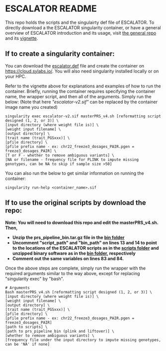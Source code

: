 # ESCALATOR README

This repo holds the scripts and the singulairty def file of ESCALATOR. To directly download a the ESCALATOR singularity container, or have a general overview of ESCALATOR introduction and its usage, visit [the general repo](https://github.com/menglin44/ESCALATOR) and its [vignette](https://github.com/menglin44/ESCALATOR/blob/main/escalator_container/ESCALATOR_container_readme.pdf).


## If to create a singularity container:

You can download the [escalator.def](escalator.def) file and create the container on https://cloud.sylabs.io/. You will also need singularity installed locally or on your HPC. 

Refer to the vignette above for explanations and examples of how to run the container. Briefly, running the container requires specifying the container name, the wrapper script, and then all of the arguments. Simply run the below:
(Note that here *"escalator-v2.sif"* can be replaced by the container image name you created)
```
singularity exec escalator-v2.sif masterPRS_v4.sh [reformatting script designed (1, 2, or 3)] \
[input directory (where weight file is)] \
[weight input filename] \
[output directory] \
[trait name (trait_PGSxxx)] \
[pfile directory] \
[pfile prefix name - ex: chr22_freeze3_dosages_PAIR.pgen = freeze3_dosages_PAIR] \
[T or F - whether to remove ambiguous variants] \
[NA or filename - frequency file for PLINK to impute missing genotypes, can be NA to skip if sample size >50]
```

You can also run the below to get similar information on running the container:

```
singularity run-help <container_name>.sif
```

## If to use the original scripts by download the repo: 

**Note: You will need to download this repo and edit the masterPRS_v4.sh. Then,** 
- **Unzip the prs_pipeline_bin.tar.gz file in the [bin folder](eureka_cloud_version/bin/prs_pipeline_bin.tar.gz)**
- **Uncomment "script_path" and "bin_path" on lines 13 and 14 to point to the locations of the ESCALATOR scripts as in the [scripts folder](eureka_cloud_version/scripts) and
  unzipped binary software as in the [bin folder](eureka_cloud_version/bin/prs_pipeline_bin.tar.gz), respectively**
- **Comment out the same variables on lines 83 and 84.**


Once the above steps are complete, simply run the wrapper with the required arguments similar to the way above, except for replacing "singularity exec" by "bash". 

```
# Arguments
Bash masterPRS_v4.sh [reformatting script designed (1, 2, or 3)] \
[input directory (where weight file is)] \
[weight input filename] \
[output directory] \
[trait name (trait_PGSxxx)] \
[pfile directory] \
[pfile prefix name - ex: chr22_freeze3_dosages_PAIR.pgen = freeze3_dosages_PAIR]
[path to scripts] \
[path to prs_pipeline_bin (plink and liftover)] \
[whether to remove ambiguous variants] \
[frequency file under the input directory to impute missing genotypes, can be 'NA' if none]
``` 


